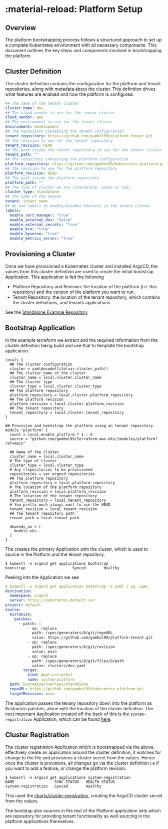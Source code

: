 # :material-reload: Platform Setup

## Overview

The platform bootstrapping process follows a structured approach to set up a complete Kubernetes environment with all necessary components. This document outlines the key steps and components involved in bootstrapping the platform.

## Cluster Definition

The cluster definition contains the configuration for the platform and tenant repositories, along with metadata about the cluster. This definition drives what features are enabled and how the platform is configured.

```YAML
## The name of the tenant cluster
cluster_name: dev
## The cloud vendor to use for the tenant cluster
cloud_vendor: aws
## The environment to use for the tenant cluster
environment: development
## The repository containing the tenant configuration
tenant_repository: https://github.com/gambol99/platform-tenant.git
## The revision to use for the tenant repository
tenant_revision: HEAD
## The path inside the tenant repository to use for the tenant cluster
tenant_path: ""
## The repository containing the platform configuration
platform_repository: https://github.com/gambol99/kubernetes-platform.git
## The revision to use for the platform repository
platform_revision: HEAD
## The path inside the platform repository
platform_path: ""
## The type of cluster we are (standalone, spoke or hub)
cluster_type: standalone
## The name of the tenant
tenant: tenant_name
## We use labels to enable/disable features in the tenant cluster
labels:
  enable_cert_manager: "true"
  enable_external_dns: "false"
  enable_external_secrets: "true"
  enable_kro: "true"
  enable_kyverno: "true"
  enable_metrics_server: "true"
```

## Provisioning a Cluster

Once we have provisioned a Kubernetes cluster and installed ArgoCD, the values from this cluster definition are used to create the initial bootstrap Application. This application is fed the following

- Platform Repository and Revision: the location of the platform (i.e. this repository) and the version of the platform you want to run.
- Tenant Repository: the location of the tenant repository, which contains the cluster definitions, and tenants applications.

See the [Standalone Example Repository](https://github.com/gambol99/platform-tenant)

## Bootstrap Application

In the example terraform we extract and the required information from the cluster definition being build and use that to template the bootstrap application.

```hcl
locals {
  ## The cluster configuration
  cluster = yamldecode(file(var.cluster_path))
  ## The cluster_name of the cluster
  cluster_name = local.cluster.cluster_name
  ## The cluster type
  cluster_type = local.cluster.cluster_type
  ## The platform repository
  platform_repository = local.cluster.platform_repository
  ## The platform revision
  platform_revision = local.cluster.platform_revision
  ## The tenant repository
  tenant_repository = local.cluster.tenant_repository
}

## Provision and bootstrap the platform using an tenant repository
module "platform" {
  count = local.enable_platform ? 1 : 0
  source = "github.com/gambol99/terraform-aws-eks//modules/platform?ref=main"

  ## Name of the cluster
  cluster_name = local.cluster_name
  # The type of cluster
  cluster_type = local.cluster_type
  # Any rrepositories to be provisioned
  repositories = var.argocd_repositories
  ## The platform repository
  platform_repository = local.platform_repository
  # The location of the platform repository
  platform_revision = local.platform_revision
  # The location of the tenant repository
  tenant_repository = local.tenant_repository
  # You pretty much always want to use the HEAD
  tenant_revision = local.tenant_revision
  ## The tenant repository path
  tenant_path = local.tenant_path

  depends_on = [
    module.eks
  ]
}
```

The creates the primary Application witn the cluster, which is used to source in the Platform and the tenant repository.

```shell
$ kubectl -n argocd get applications bootstrap
bootstrap                     Synced        Healthy
```

Peeking into the Application we see

```yaml
$ kubectl -n argocd get application bootstrap -o yaml | yq .spec
destination:
  namespace: argocd
  server: https://kubernetes.default.svc
project: default
source:
  kustomize:
    patches:
      - patch: |
          - op: replace
            path: /spec/generators/0/git/repoURL
            value: https://github.com/gambol99/platform-tenant.git
          - op: replace
            path: /spec/generators/0/git/revision
            value: main
          - op: replace
            path: /spec/generators/0/git/files/0/path
            value: clusters/dev.yaml
        target:
          kind: ApplicationSet
          name: system-platform
  path: kustomize/overlays/standalone
  repoURL: https://github.com/gambol99/kubernetes-platform.git
  targetRevision: main
```

The application passes the tenany repository down into the platform as Kustomize patches, alone with the location of the cluster definition. The next important Application created off the back of this is the `system-registration` Application, which can be found [here](https://github.com/gambol99/kubernetes-platform/blob/main/apps/registration/standalone/registration.yaml).

## Cluster Registration

The cluster registration Application which is bootstrapped via the above, effectively create an application around the cluster definition, it watches for change to the file and provisions a cluster secret from the values. Hence once the cluster is provisions, all changes go via the cluster definition i.e if you want to add a feature, or change the platform revision.

```shell
$ kubectl -n argocd get applications system-registration
NAME                  SYNC STATUS   HEALTH STATUS
system-registration   Synced        Healthy
```

This used the [charts/cluster-registration](https://github.com/gambol99/kubernetes-platform/tree/main/charts/cluster-registration), creating the ArgoCD cluster secret from the values.

The bootstap also sources in the rest of the Platform application sets which are repository for providing tenant functionality as well sourcing in the platform applications themselves.
